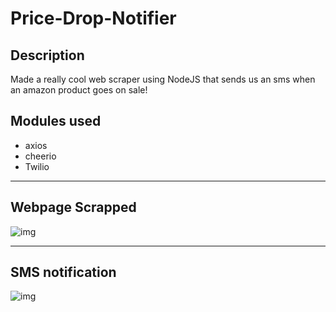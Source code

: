 # Price-Drop-Notifier

## Description
Made a really cool web scraper using NodeJS that sends us an sms when an amazon product goes on sale! 

## Modules used
* axios
* cheerio
* Twilio
-----------------------------------------
## Webpage Scrapped
![img](https://user-images.githubusercontent.com/86367423/178054512-aab011f2-0492-4315-afc1-6ad89ba08eef.png)

-----------------------------------------
## SMS notification
![img](https://user-images.githubusercontent.com/86367423/178056790-3f15d9d2-cac5-4757-bba9-5c3cfe833fe3.jpg)
